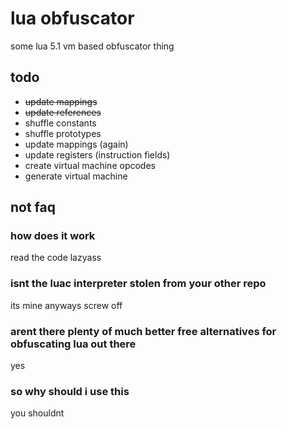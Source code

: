 # lua obfuscator
some lua 5.1 vm based obfuscator thing

## todo
* ~~update mappings~~
* ~~update references~~
* shuffle constants
* shuffle prototypes
* update mappings (again)
* update registers (instruction fields)
* create virtual machine opcodes
* generate virtual machine

## not faq

### how does it work
read the code lazyass

### isnt the luac interpreter stolen from your other repo
its mine anyways screw off

### arent there plenty of much better free alternatives for obfuscating lua out there
yes

### so why should i use this
you shouldnt
